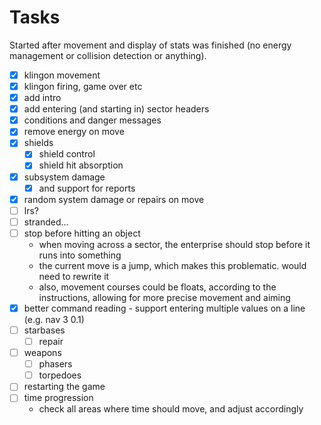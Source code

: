 # Tasks

Started after movement and display of stats was finished (no energy management or collision detection or anything).

- [x] klingon movement
- [x] klingon firing, game over etc
- [x] add intro
- [x] add entering (and starting in) sector headers
- [x] conditions and danger messages
- [x] remove energy on move
- [x] shields
    - [x] shield control
    - [x] shield hit absorption
- [x] subsystem damage
    - [x] and support for reports
- [x] random system damage or repairs on move
- [ ] lrs?
- [ ] stranded...
- [ ] stop before hitting an object
    - when moving across a sector, the enterprise should stop before it runs into something
    - the current move is a jump, which makes this problematic. would need to rewrite it
    - also, movement courses could be floats, according to the instructions, allowing for more precise movement and aiming
- [x] better command reading - support entering multiple values on a line (e.g. nav 3 0.1)
- [ ] starbases
    - [ ] repair
- [ ] weapons
    - [ ] phasers
    - [ ] torpedoes
- [ ] restarting the game
- [ ] time progression
    - check all areas where time should move, and adjust accordingly
